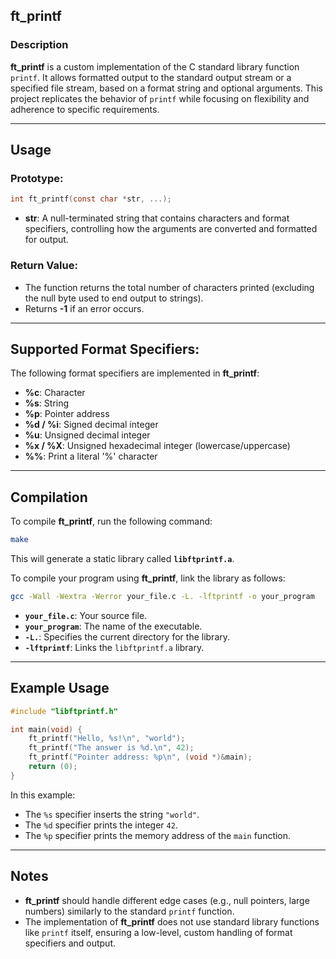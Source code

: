 
## ft_printf

### Description
**ft_printf** is a custom implementation of the C standard library function `printf`. It allows formatted output to the standard output stream or a specified file stream, based on a format string and optional arguments. This project replicates the behavior of `printf` while focusing on flexibility and adherence to specific requirements.

---

## Usage

### Prototype:
```c
int ft_printf(const char *str, ...);
```

- **str**: A null-terminated string that contains characters and format specifiers, controlling how the arguments are converted and formatted for output.

### Return Value:
- The function returns the total number of characters printed (excluding the null byte used to end output to strings).
- Returns **-1** if an error occurs.

---

## Supported Format Specifiers:
The following format specifiers are implemented in **ft_printf**:

- **%c**: Character
- **%s**: String
- **%p**: Pointer address
- **%d / %i**: Signed decimal integer
- **%u**: Unsigned decimal integer
- **%x / %X**: Unsigned hexadecimal integer (lowercase/uppercase)
- **%%**: Print a literal '%' character

---

## Compilation

To compile **ft_printf**, run the following command:
```bash
make
```

This will generate a static library called **`libftprintf.a`**.

To compile your program using **ft_printf**, link the library as follows:
```bash
gcc -Wall -Wextra -Werror your_file.c -L. -lftprintf -o your_program
```

- **`your_file.c`**: Your source file.
- **`your_program`**: The name of the executable.
- **`-L.`**: Specifies the current directory for the library.
- **`-lftprintf`**: Links the `libftprintf.a` library.

---

## Example Usage

```c
#include "libftprintf.h"

int main(void) {
    ft_printf("Hello, %s!\n", "world");
    ft_printf("The answer is %d.\n", 42);
    ft_printf("Pointer address: %p\n", (void *)&main);
    return (0);
}
```

In this example:
- The `%s` specifier inserts the string `"world"`.
- The `%d` specifier prints the integer `42`.
- The `%p` specifier prints the memory address of the `main` function.

---

## Notes
- **ft_printf** should handle different edge cases (e.g., null pointers, large numbers) similarly to the standard `printf` function.
- The implementation of **ft_printf** does not use standard library functions like `printf` itself, ensuring a low-level, custom handling of format specifiers and output.
